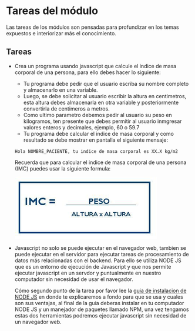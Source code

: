 # Tareas del módulo

Las tareas de los módulos son pensadas para profundizar en los temas expuestos e interiorizar más el conocimiento. 

## Tareas

- Crea un programa usando javascript que calcule el indice de masa corporal de una persona, para ello debes hacer lo siguiente:

    - Tu programa debe pedir que el usuario escriba su nombre completo y almacenarlo en una variable.
    - Luego, se debe solicitar al usuario escribir la altura en centimetros, esta altura debes almacenarla en otra variable y posteriormente convertirla de centimeros a metros.
    - Como ultimo parametro debemos pedir al usuario su peso en kilogramos, ten presente que debes permitir al usuario inmgresar valores enteros y decimales, ejemplo, 60 o 59.7
    - Tu programa debe calcular el indice de masa corporal y como resultado se debe mostrar en pantalla el siguiente mensaje: 
    
    ```
    Hola NOMBRE_PACIENTE, tu indice de masa corporal es XX.X kg/m2
    ````

    Recuerda que para calcular el indice de masa corporal de una persona (IMC) puedes usar la siguiente formula:

    ![imc](./imc.jpeg) 

- Javascript no solo se puede ejecutar en el navegador web, tambien se puede ejecutar en el servidor para ejecutar tareas de procesamiento de datos más relacionadas con el backend. Para ello se utiliza NODE JS que es un entorno de ejecución de Javascript y que nos permite ejecutar javascript en un servdor y puntualmente en nuestro computador sin necesidad de usar el navegador. 

  Cómo segundo punto de la tarea por favor lee la [guia de instalacion de NODE JS](../../GUIA-INSTALACIÓN-NODE_JS/README.md) en donde te explicaremos a fondo para que se usa y cuales son sus ventajas, al final de la guia deberas instalar en tu computador NODE JS y un manejador de paquetes llamado NPM, una vez tengamos estas dos herramientas podremos ejecutar javascript sin necesidad de un navegador web.

  
